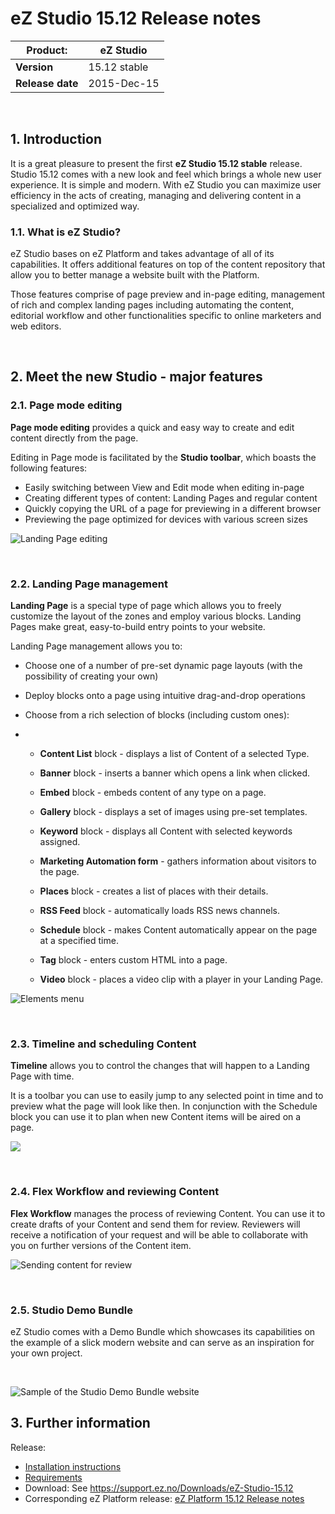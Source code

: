 
# eZ Studio 15.12 Release notes


| **Product:**     | eZ Studio    |
|------------------|--------------|
| **Version**      | 15.12 stable |
| **Release date** | 2015-Dec-15  |

 

## 1. Introduction

It is a great pleasure to present the first **eZ Studio 15.12 stable** release. Studio 15.12 comes with a new look and feel which brings a whole new user experience. It is simple and modern. With eZ Studio you can maximize user efficiency in the acts of creating, managing and delivering content in a specialized and optimized way.

### 1.1. What is eZ Studio?

eZ Studio bases on eZ Platform and takes advantage of all of its capabilities. It offers additional features on top of the content repository that allow you to better manage a website built with the Platform.

Those features comprise of page preview and in-page editing, management of rich and complex landing pages including automating the content, editorial workflow and other functionalities specific to online marketers and web editors.

 

## 2. Meet the new Studio - major features

### 2.1. Page mode editing

**Page mode editing** provides a quick and easy way to create and edit content directly from the page.

Editing in Page mode is facilitated by the **Studio toolbar**, which boasts the following features:

-   Easily switching between View and Edit mode when editing in-page
-   Creating different types of content: Landing Pages and regular content
-   Quickly copying the URL of a page for previewing in a different browser
-   Previewing the page optimized for devices with various screen sizes

![Landing Page editing](img/landing_page_general_screen.png)

 

### 2.2. Landing Page management

**Landing Page** is a special type of page which allows you to freely customize the layout of the zones and employ various blocks. Landing Pages make great, easy-to-build entry points to your website.

Landing Page management allows you to:

-   Choose one of a number of pre-set dynamic page layouts (with the possibility of creating your own)
-   Deploy blocks onto a page using intuitive drag-and-drop operations
-   Choose from a rich selection of blocks (including custom ones):

-   -   **Content List** block - displays a list of Content of a selected Type.
    -   **Banner** block - inserts a banner which opens a link when clicked.
    -   **Embed** block - embeds content of any type on a page.
    -   **Gallery** block - displays a set of images using pre-set templates.
    -   **Keyword** block - displays all Content with selected keywords assigned.
    -   **Marketing Automation form** - gathers information about visitors to the page.
    -   **Places** block - creates a list of places with their details.
    -   **RSS Feed** block - automatically loads RSS news channels.

    -   **Schedule** block - makes Content automatically appear on the page at a specified time.
    -   **Tag** block - enters custom HTML into a page.
    -   **Video** block - places a video clip with a player in your Landing Page.

![Elements menu](img/landing_page_elements_menu.png)

 

### 2.3. Timeline and scheduling Content

**Timeline** allows you to control the changes that will happen to a Landing Page with time.

It is a toolbar you can use to easily jump to any selected point in time and to preview what the page will look like then. In conjunction with the Schedule block you can use it to plan when new Content items will be aired on a page.

![](img/timeline_releasenotes.png)

 

### 2.4. Flex Workflow and reviewing Content

**Flex Workflow** manages the process of reviewing Content. You can use it to create drafts of your Content and send them for review. Reviewers will receive a notification of your request and will be able to collaborate with you on further versions of the Content item.

![Sending content for review](img/flex_sending_for_review.png)

 

### 2.5. Studio Demo Bundle

eZ Studio comes with a Demo Bundle which showcases its capabilities on the example of a slick modern website and can serve as an inspiration for your own project.

 

![Sample of the Studio Demo Bundle website](img/studio_demo_bundle_demo.png)

## 3. Further information

Release:

-   [Installation instructions](../getting_started/install_ez_platform.md)
-   [Requirements](../getting_started/requirements_and_system_configuration.md)
-   Download: See <https://support.ez.no/Downloads/eZ-Studio-15.12>
-   Corresponding eZ Platform release: [eZ Platform 15.12 Release notes](ez_platform_15.12_release_notes.md)

 



 

 
